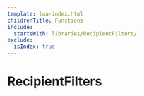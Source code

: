```yaml
---
template: lua-index.html
childrenTitle: Functions
include:
  startsWith: libraries/RecipientFilters/
exclude:
  isIndex: true
---
```


# RecipientFilters
